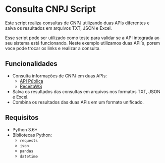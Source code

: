 # Consulta CNPJ Script

Este script realiza consultas de CNPJ utilizando duas APIs diferentes e salva os resultados em arquivos TXT, JSON e Excel. 

Esse script pode ser utilizado como teste para validar se a API integrada ao seu sistema está funcionando. Neste exemplo utilizamos duas API´s, porem voce pode trocar os links e realizar a consulta.  

## Funcionalidades

- Consulta informações de CNPJ em duas APIs:
  - [API Pública](https://publica.cnpj.ws/)
  - [ReceitaWS](https://receitaws.com.br/)
- Salva os resultados das consultas em arquivos nos formatos TXT, JSON e Excel.
- Combina os resultados das duas APIs em um formato unificado.

## Requisitos

- Python 3.6+
- Bibliotecas Python:
  - `requests`
  - `json`
  - `pandas`
  - `datetime`

